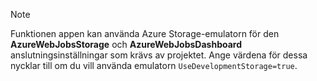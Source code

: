 >[!Note]
> Funktionen appen kan använda Azure Storage-emulatorn för den **AzureWebJobsStorage** och **AzureWebJobsDashboard** anslutningsinställningar som krävs av projektet. Ange värdena för dessa nycklar till om du vill använda emulatorn `UseDevelopmentStorage=true`. 
